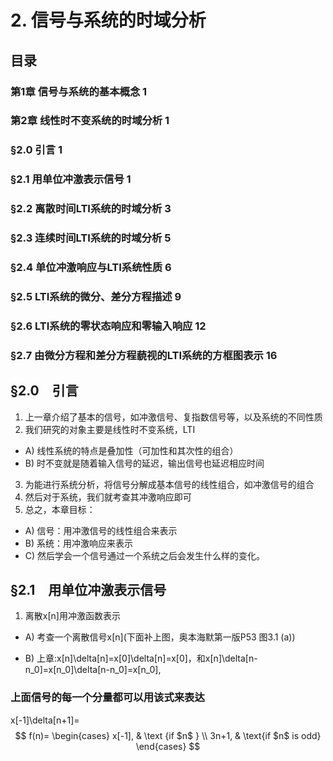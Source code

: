# 2. 信号与系统的时域分析
## 目录
### 第1章 信号与系统的基本概念 1
### 第2章 线性时不变系统的时域分析 1
### §2.0 引言 1
### §2.1 用单位冲激表示信号 1
### §2.2 离散时间LTI系统的时域分析 3
### §2.3 连续时间LTI系统的时域分析 5
### §2.4 单位冲激响应与LTI系统性质 6
### §2.5 LTI系统的微分、差分方程描述 9
### §2.6 LTI系统的零状态响应和零输入响应 12
### §2.7 由微分方程和差分方程藐视的LTI系统的方框图表示 16
## §2.0　引言
1)	上一章介绍了基本的信号，如冲激信号、复指数信号等，以及系统的不同性质
2)	我们研究的对象主要是线性时不变系统，LTI
-  A)	线性系统的特点是叠加性（可加性和其次性的组合）
-  B)	时不变就是随着输入信号的延迟，输出信号也延迟相应时间
3)	为能进行系统分析，将信号分解成基本信号的线性组合，如冲激信号的组合
4)	然后对于系统，我们就考查其冲激响应即可
5)	总之，本章目标：
-  A)	信号：用冲激信号的线性组合来表示
-  B)	系统：用冲激响应来表示
-  C)	然后学会一个信号通过一个系统之后会发生什么样的变化。
## §2.1　用单位冲激表示信号
1)	离散x[n]用冲激函数表示
- A)	考查一个离散信号x[n](下面补上图，奥本海默第一版P53 图3.1 (a))



- B)	上章:x[n]\delta[n]=x[0]\delta[n]=x[0]，和x[n]\delta[n-n_0]=x[n_0]\delta[n-n_0]=x[n_0],
### 上面信号的每一个分量都可以用该式来表达
x[-1]\delta[n+1]=$$ f(n)= \begin{cases} x[-1], & \text {if $n$ } \\ 3n+1, & \text{if $n$ is odd} \end{cases} $$





